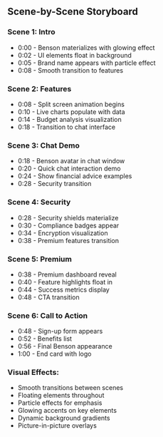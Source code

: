 ## Scene-by-Scene Storyboard

### Scene 1: Intro
- 0:00 - Benson materializes with glowing effect
- 0:02 - UI elements float in background
- 0:05 - Brand name appears with particle effect
- 0:08 - Smooth transition to features

### Scene 2: Features
- 0:08 - Split screen animation begins
- 0:10 - Live charts populate with data
- 0:14 - Budget analysis visualization
- 0:18 - Transition to chat interface

### Scene 3: Chat Demo
- 0:18 - Benson avatar in chat window
- 0:20 - Quick chat interaction demo
- 0:24 - Show financial advice examples
- 0:28 - Security transition

### Scene 4: Security
- 0:28 - Security shields materialize
- 0:30 - Compliance badges appear
- 0:34 - Encryption visualization
- 0:38 - Premium features transition

### Scene 5: Premium
- 0:38 - Premium dashboard reveal
- 0:40 - Feature highlights float in
- 0:44 - Success metrics display
- 0:48 - CTA transition

### Scene 6: Call to Action
- 0:48 - Sign-up form appears
- 0:52 - Benefits list
- 0:56 - Final Benson appearance
- 1:00 - End card with logo

### Visual Effects:
- Smooth transitions between scenes
- Floating elements throughout
- Particle effects for emphasis
- Glowing accents on key elements
- Dynamic background gradients
- Picture-in-picture overlays